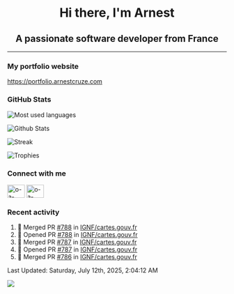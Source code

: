 <h1 align="center">Hi there, I'm Arnest</h1>
<h2 align="center">A passionate software developer from France</h2>

---

### My portfolio website

https://portfolio.arnestcruze.com

### GitHub Stats

![Most used languages](https://github-readme-stats.vercel.app/api/top-langs/?username=ocruze&langs_count=10&layout=compact&hide=tsql)

![Github Stats](https://github-readme-stats.vercel.app/api?username=ocruze&count_private=true&show_icons=true&title_color=fff&text_color=fff&bg_color=30,36d1dc,904e95)

![Streak](https://github-readme-streak-stats.herokuapp.com/?user=ocruze&)

![Trophies](https://github-profile-trophy.vercel.app/?username=ocruze)

### Connect with me

<p align="left">
  <a href="mailto:o.cruze@live.com" target="blank"><img align="center" src="https://upload.wikimedia.org/wikipedia/commons/d/df/Microsoft_Office_Outlook_%282018%E2%80%93present%29.svg" alt="o-a-cruze" height="30" width="40" /></a>
  <a href="https://linkedin.com/in/o-a-cruze" target="blank"><img align="center" src="https://raw.githubusercontent.com/rahuldkjain/github-profile-readme-generator/master/src/images/icons/Social/linked-in-alt.svg" alt="o-a-cruze" height="30" width="40" /></a>
</p>

### Recent activity

<!--RECENT_ACTIVITY:start-->
1. 🎉 Merged PR [#788](https://github.com/IGNF/cartes.gouv.fr/pull/788) in [IGNF/cartes.gouv.fr](https://github.com/IGNF/cartes.gouv.fr)
2. 💪 Opened PR [#788](https://github.com/IGNF/cartes.gouv.fr/pull/788) in [IGNF/cartes.gouv.fr](https://github.com/IGNF/cartes.gouv.fr)
3. 🎉 Merged PR [#787](https://github.com/IGNF/cartes.gouv.fr/pull/787) in [IGNF/cartes.gouv.fr](https://github.com/IGNF/cartes.gouv.fr)
4. 💪 Opened PR [#787](https://github.com/IGNF/cartes.gouv.fr/pull/787) in [IGNF/cartes.gouv.fr](https://github.com/IGNF/cartes.gouv.fr)
5. 🎉 Merged PR [#786](https://github.com/IGNF/cartes.gouv.fr/pull/786) in [IGNF/cartes.gouv.fr](https://github.com/IGNF/cartes.gouv.fr)
<!--RECENT_ACTIVITY:end-->

<!--RECENT_ACTIVITY:last_update-->
Last Updated: Saturday, July 12th, 2025, 2:04:12 AM
<!--RECENT_ACTIVITY:last_update_end-->

[![](https://visitcount.itsvg.in/api?id=ocruze&label=Profile%20Views&pretty=false)](https://visitcount.itsvg.in)
